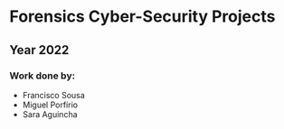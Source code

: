 # Forensics Cyber-Security Projects

## Year 2022

### Work done by:

- Francisco Sousa
- Miguel Porfírio
- Sara Aguincha